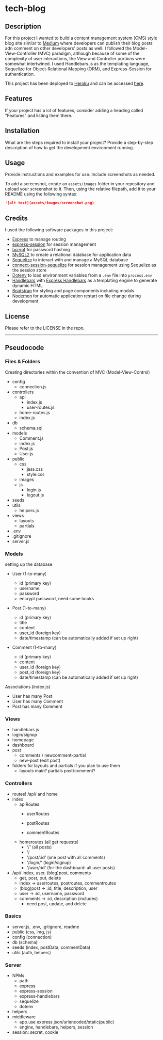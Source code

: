 # tech-blog

## Description 

For this project I wanted to build a content management system (CMS) style blog site similar to [Medium](https://medium.com/) where developers can publish their blog posts adn comment on other developers' posts as well. I followed the Model-View-Controller (MVC) paradigm, although because of some of the complexity of user interactions, the View and Controller portions were somewhat intertwined. I used Handlebars.js as the templating language, Sequelize for Object-Relational Mapping (ORM), and Express-Session for authentication.

This project has been deployed to [Heroku](https://www.heroku.com/) and can be accessed [here](https://technology-blog-mvc-bc5dd727c749.herokuapp.com/).


## Features

If your project has a lot of features, consider adding a heading called "Features" and listing them there.


## Installation

What are the steps required to install your project? Provide a step-by-step description of how to get the development environment running.


## Usage 

Provide instructions and examples for use. Include screenshots as needed. 

To add a screenshot, create an `assets/images` folder in your repository and upload your screenshot to it. Then, using the relative filepath, add it to your README using the following syntax:

```md
![alt text](assets/images/screenshot.png)
```


## Credits

I used the following software packages in this project:
- [Express](https://www.npmjs.com/package/express) to manage routing
- [express-session](https://www.npmjs.com/package/express-session) for session management
- [bcrypt](https://www.npmjs.com/package/bcrypt) for password hashing
- [MySQL2](https://www.npmjs.com/package/mysql2) to create a relational database for application data
- [Sequelize](https://www.npmjs.com/package/sequelize) to interact with and manage a MySQL database
- [connect-session-sequelize](https://www.npmjs.com/package/connect-session-sequelize) for session management using Sequelize as the session store
- [Dotenv](https://www.npmjs.com/package/dotenv) to load environment variables from a ```.env``` file into ```process.env```
- [Handlebars](https://handlebarsjs.com/) with [Express Handlebars](https://www.npmjs.com/package/express-handlebars) as a templating engine to generate dynamic HTML
- [Bootstrap](https://www.npmjs.com/package/bootstrap) for styling and page components including modals
- [Nodemon](https://www.npmjs.com/package/nodemon) for automatic application restart on file change during development



## License

Please refer to the LICENSE in the repo.


---


## Pseudocode

### Files & Folders

Creating directories within the convention of MVC (Model-View-Control)
- config
  - connection.js
- controllers
  - api
    - index.js
    - user-routes.js
  - home-routes.js
  - index.js
- db
  - schema.sql
- models
  - Comment.js
  - index.js
  - Post.js
  - User.js
- public
  - css
    - jass.css
    - style.css
  - images
  - js
    - login.js
    - logout.js
- seeds
- utils
  - helpers.js
- views
  - layouts
  - partials
- .env
- .gitignore
- server.js

### Models

setting up the database

- User (1-to-many)
  - id (primary key)
  - username
  - password
  - encrypt password, need some hooks

- Post (1-to-many)
  - id (primary key)
  - title
  - content
  - user_id (foreign key)
  - date/timestamp (can be automatically added if set up right)

- Comment (1-to-many)
  - id (primary key)
  - content
  - user_id (foreign key)
  - post_id (foreign key)
  - date/timestamp (can be automatically added if set up right)

Associations (index.js)

- User has many Post
- User has many Comment
- Post has many Comment

### Views

- handlebars js
- login/signup
- homepage
- dashboard
- post
  - comments / newcomment-partial
  - new-post (edit post)
- folders for layouts and partials if you plan to use them
  - layouts main? partials post/comment?

### Controllers

- routes! /api/ and home
- index
  - apiRoutes
    - userRoutes

    - postRoutes
    - commentRoutes
  - homeroutes (all get requests)
    - '/' (all posts)
    - '/
    - '/post/:id' (one post with all comments)
    - '/login/' (login/signup)
    - '/user/:id' (for the dashboard: all user posts)
- /api/ index, user, (blog)post, comments
  - get, post, put, delete
  - index -> userroutes, postroutes, commentroutes
  - (blog)post -> :id, title, description, user
  - user -> :id, username, password
  - comments -> :id, description (includes)
    - need post, update, and delete

### Basics

- server.js, .env, .gitignore, readme
- public (css, img, js)
- config (connection)
- db (schema)
- seeds (index, postData, commentData)
- utils (auth, helpers)

### Server

- NPMs
  - path
  - express
  - express-session
  - express-handlebars
  - sequelize
  - dotenv
- helpers
- middleware
  - app.use
  express.json/urlencoded/static(public)
  - engine, handlebars, helpers, session
- session: secret, cookie
